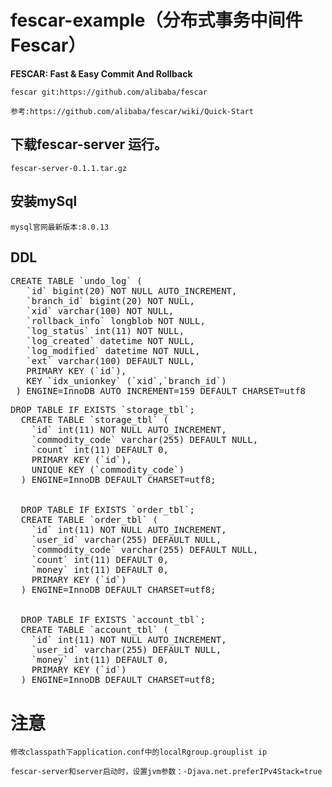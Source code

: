 # fescar-example（分布式事务中间件Fescar）

**FESCAR: Fast & Easy Commit And Rollback**

`fescar git:https://github.com/alibaba/fescar`

`参考:https://github.com/alibaba/fescar/wiki/Quick-Start`

## 下载fescar-server 运行。
`fescar-server-0.1.1.tar.gz`

## 安装mySql
`mysql官网最新版本:8.0.13`

## DDL
<pre>
CREATE TABLE `undo_log` (
   `id` bigint(20) NOT NULL AUTO_INCREMENT,
   `branch_id` bigint(20) NOT NULL,
   `xid` varchar(100) NOT NULL,
   `rollback_info` longblob NOT NULL,
   `log_status` int(11) NOT NULL,
   `log_created` datetime NOT NULL,
   `log_modified` datetime NOT NULL,
   `ext` varchar(100) DEFAULT NULL,
   PRIMARY KEY (`id`),
   KEY `idx_unionkey` (`xid`,`branch_id`)
 ) ENGINE=InnoDB AUTO_INCREMENT=159 DEFAULT CHARSET=utf8
</pre>

<pre>
DROP TABLE IF EXISTS `storage_tbl`;
  CREATE TABLE `storage_tbl` (
    `id` int(11) NOT NULL AUTO_INCREMENT,
    `commodity_code` varchar(255) DEFAULT NULL,
    `count` int(11) DEFAULT 0,
    PRIMARY KEY (`id`),
    UNIQUE KEY (`commodity_code`)
  ) ENGINE=InnoDB DEFAULT CHARSET=utf8;
  
  
  DROP TABLE IF EXISTS `order_tbl`;
  CREATE TABLE `order_tbl` (
    `id` int(11) NOT NULL AUTO_INCREMENT,
    `user_id` varchar(255) DEFAULT NULL,
    `commodity_code` varchar(255) DEFAULT NULL,
    `count` int(11) DEFAULT 0,
    `money` int(11) DEFAULT 0,
    PRIMARY KEY (`id`)
  ) ENGINE=InnoDB DEFAULT CHARSET=utf8;
  
  
  DROP TABLE IF EXISTS `account_tbl`;
  CREATE TABLE `account_tbl` (
    `id` int(11) NOT NULL AUTO_INCREMENT,
    `user_id` varchar(255) DEFAULT NULL,
    `money` int(11) DEFAULT 0,
    PRIMARY KEY (`id`)
  ) ENGINE=InnoDB DEFAULT CHARSET=utf8;
</pre>

# 注意
`修改classpath下application.conf中的localRgroup.grouplist ip`

`fescar-server和server启动时，设置jvm参数：-Djava.net.preferIPv4Stack=true`
